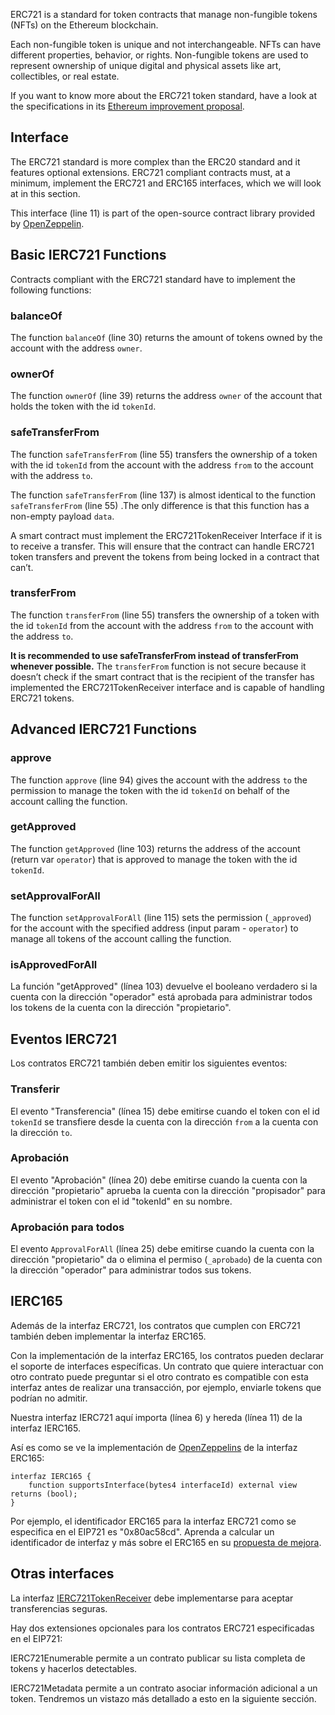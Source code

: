 ERC721 is a standard for token contracts that manage non-fungible tokens (NFTs) on the Ethereum blockchain.

Each non-fungible token is unique and not interchangeable. NFTs can have different properties, behavior, or rights. Non-fungible tokens are used to represent ownership of unique digital and physical assets like art, collectibles, or real estate.

If you want to know more about the ERC721 token standard, have a look at the specifications in its <a href="https://eips.ethereum.org/EIPS/eip-721" target="_blank">Ethereum improvement proposal</a>.

## Interface

The ERC721 standard is more complex than the ERC20 standard and it features optional extensions. ERC721 compliant contracts must, at a minimum, implement the ERC721 and ERC165 interfaces, which we will look at in this section.

This interface (line 11) is part of the open-source contract library provided by <a href="https://github.com/OpenZeppelin/openzeppelin-contracts/blob/master/contracts/token/ERC721/IERC721.sol" target="_blank">OpenZeppelin</a>.

## Basic IERC721 Functions

Contracts compliant with the ERC721 standard have to implement the following functions:

### balanceOf

The function `balanceOf` (line 30) returns the amount of tokens owned by the account with the address `owner`.

### ownerOf

The function `ownerOf` (line 39) returns the address `owner` of the account that holds the token with the id `tokenId`.

### safeTransferFrom

The function `safeTransferFrom` (line 55) transfers the ownership of a token with the id `tokenId` from the account with the address `from` to the account with the address `to`.

The function `safeTransferFrom` (line 137) is almost identical to the function `safeTransferFrom` (line 55) .The only difference is that this function has a non-empty payload `data`.

A smart contract must implement the ERC721TokenReceiver Interface if it is to receive a transfer. This will ensure that the contract can handle ERC721 token transfers and prevent the tokens from being locked in a contract that can’t.

### transferFrom

The function `transferFrom` (line 55) transfers the ownership of a token with the id `tokenId` from the account with the address `from` to the account with the address `to`.

**It is recommended to use safeTransferFrom instead of transferFrom whenever possible.**
The `transferFrom` function is not secure because it doesn’t check if the smart contract that is the recipient of the transfer has implemented the ERC721TokenReceiver interface and is capable of handling ERC721 tokens.

## Advanced IERC721 Functions

### approve

The function `approve` (line 94) gives the account with the address `to` the permission to manage the token with the id `tokenId` on behalf of the account calling the function.

### getApproved

The function `getApproved` (line 103) returns the address of the account (return var `operator`) that is approved to manage the token with the id `tokenId`.

### setApprovalForAll

The function `setApprovalForAll` (line 115) sets the permission (`_approved`) for the account with the specified address (input param - `operator`) to manage all tokens of the account calling the function.

### isApprovedForAll

La función "getApproved" (línea 103) devuelve el booleano verdadero si la cuenta con la dirección "operador" está aprobada para administrar todos los tokens de la cuenta con la dirección "propietario".

## Eventos IERC721

Los contratos ERC721 también deben emitir los siguientes eventos:

### Transferir

El evento "Transferencia" (línea 15) debe emitirse cuando el token con el id `tokenId` se transfiere desde la cuenta con la dirección `from` a la cuenta con la dirección `to`.

### Aprobación

El evento "Aprobación" (línea 20) debe emitirse cuando la cuenta con la dirección "propietario" aprueba la cuenta con la dirección "propisador" para administrar el token con el id "tokenId" en su nombre.

### Aprobación para todos

El evento `ApprovalForAll` (línea 25) debe emitirse cuando la cuenta con la dirección "propietario" da o elimina el permiso (`_aprobado`) de la cuenta con la dirección "operador" para administrar todos sus tokens.

## IERC165

Además de la interfaz ERC721, los contratos que cumplen con ERC721 también deben implementar la interfaz ERC165.

Con la implementación de la interfaz ERC165, los contratos pueden declarar el soporte de interfaces específicas. Un contrato que quiere interactuar con otro contrato puede preguntar si el otro contrato es compatible con esta interfaz antes de realizar una transacción, por ejemplo, enviarle tokens que podrían no admitir.

Nuestra interfaz IERC721 aquí importa (línea 6) y hereda (línea 11) de la interfaz IERC165.

Así es como se ve la implementación de <a href="https://github.com/OpenZeppelin/openzeppelin-contracts/blob/master/contracts/utils/introspection/IERC165.sol" target="_blank">OpenZeppelins</a> de la interfaz ERC165:

```
interfaz IERC165 {
    function supportsInterface(bytes4 interfaceId) external view returns (bool);
}
```

Por ejemplo, el identificador ERC165 para la interfaz ERC721 como se especifica en el EIP721 es "0x80ac58cd". Aprenda a calcular un identificador de interfaz y más sobre el ERC165 en su <a href="https://eips.ethereum.org/EIPS/eip-165" target="_blank">propuesta de mejora</a>.

## Otras interfaces

La interfaz <a href="https://eips.ethereum.org/EIPS/eip-721#specification" target="_blank">IERC721TokenReceiver</a> debe implementarse para aceptar transferencias seguras.

Hay dos extensiones opcionales para los contratos ERC721 especificadas en el EIP721:

IERC721Enumerable permite a un contrato publicar su lista completa de tokens y hacerlos detectables.

IERC721Metadata permite a un contrato asociar información adicional a un token. Tendremos un vistazo más detallado a esto en la siguiente sección.
